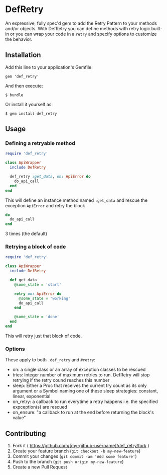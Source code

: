 # DefRetry

An expressive, fully spec'd gem to add the Retry Pattern to your methods and/or objects. With DefRetry
you can define methods with retry logic built-in or you can wrap your code in a
`retry` and specify options to customize the behavior.

## Installation

Add this line to your application's Gemfile:

    gem 'def_retry'

And then execute:

    $ bundle

Or install it yourself as:

    $ gem install def_retry

## Usage

### Defining a retryable method

```ruby
require 'def_retry'

class ApiWrapper
  include DefRetry

  def_retry :get_data, on: ApiError do
    do_api_call
  end
end
```

This will define an instance method named `:get_data` and rescue the exception
`ApiError` and retry the block

```ruby
do
  do_api_call
end
```
3 times (the default)

### Retrying a block of code

```ruby
require 'def_retry'

class ApiWrapper
  include DefRetry

  def get_data
    @some_state = 'start'

    retry on: ApiError do
      @some_state = 'working'
      do_api_call
    end

    @some_state = 'done'
  end
end
```

This will retry just that block of code.

### Options

These apply to both `.def_retry` and `#retry`:
  - on: a single class or an array of exception classes to be rescued
  - tries: Integer number of maximum retries to run. DefRetry will stop retrying if the retry cound reaches this number
  - sleep: Either a Proc that receives the current try count as its only argument or a Symbol naming one of these sleep strategies: constant, linear, exponential
  - on_retry: a callback to run everytime a retry happens i.e. the specified expception(s) are rescued
  - on_ensure: "a callback to run at the end before returning the block's value"

## Contributing

1. Fork it ( https://github.com/[my-github-username]/def_retry/fork )
2. Create your feature branch (`git checkout -b my-new-feature`)
3. Commit your changes (`git commit -am 'Add some feature'`)
4. Push to the branch (`git push origin my-new-feature`)
5. Create a new Pull Request
